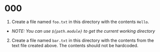 # 000

1. Create a file named `foo.txt` in this directory with the contents `Hello`.

- _NOTE: You can use `${path.module}` to get the current working directory_

2. Create a file named `bar.txt` in this directory with the contents from the text file created above. The contents should not be hardcoded.
